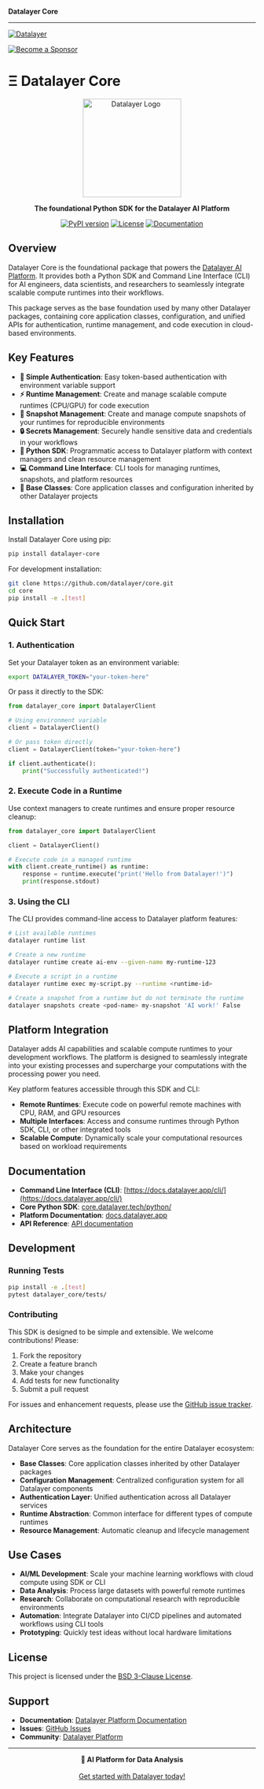 **Datalayer Core**

---

[![Datalayer](https://assets.datalayer.tech/datalayer-25.svg)](https://datalayer.io)

[![Become a Sponsor](https://img.shields.io/static/v1?label=Become%20a%20Sponsor&message=%E2%9D%A4&logo=GitHub&style=flat&color=1ABC9C)](https://github.com/sponsors/datalayer)

# Ξ Datalayer Core

<p align="center">
  <img src="https://assets.datalayer.tech/datalayer-25.svg" alt="Datalayer Logo" width="200"></img>
</p>

<p align="center">
  <strong>The foundational Python SDK for the Datalayer AI Platform</strong>
</p>

<p align="center">
  <a href="https://pypi.org/project/datalayer-core/"><img src="https://img.shields.io/pypi/v/datalayer-core.svg" alt="PyPI version"></img></a>
  <a href="https://github.com/datalayer/core/blob/main/LICENSE"><img src="https://img.shields.io/badge/License-BSD%203--Clause-blue.svg" alt="License"></img></a>
  <a href="https://docs.datalayer.app/"><img src="https://img.shields.io/badge/docs-datalayer.app-blue" alt="Documentation"></img></a>
</p>

## Overview

Datalayer Core is the foundational package that powers the [Datalayer AI Platform](https://datalayer.app/). It provides both a Python SDK and Command Line Interface (CLI) for AI engineers, data scientists, and researchers to seamlessly integrate scalable compute runtimes into their workflows.

This package serves as the base foundation used by many other Datalayer packages, containing core application classes, configuration, and unified APIs for authentication, runtime management, and code execution in cloud-based environments.

## Key Features

- **🔐 Simple Authentication**: Easy token-based authentication with environment variable support
- **⚡ Runtime Management**: Create and manage scalable compute runtimes (CPU/GPU) for code execution
- **📸 Snapshot Management**: Create and manage compute snapshots of your runtimes for reproducible environments
- **🔒 Secrets Management**: Securely handle sensitive data and credentials in your workflows
- **🐍 Python SDK**: Programmatic access to Datalayer platform with context managers and clean resource management
- **💻 Command Line Interface**: CLI tools for managing runtimes, snapshots, and platform resources
- **🔧 Base Classes**: Core application classes and configuration inherited by other Datalayer projects

## Installation

Install Datalayer Core using pip:

```bash
pip install datalayer-core
```

For development installation:

```bash
git clone https://github.com/datalayer/core.git
cd core
pip install -e .[test]
```

## Quick Start

### 1. Authentication

Set your Datalayer token as an environment variable:

```bash
export DATALAYER_TOKEN="your-token-here"
```

Or pass it directly to the SDK:

```python
from datalayer_core import DatalayerClient

# Using environment variable
client = DatalayerClient()

# Or pass token directly
client = DatalayerClient(token="your-token-here")

if client.authenticate():
    print("Successfully authenticated!")
```

### 2. Execute Code in a Runtime

Use context managers to create runtimes and ensure proper resource cleanup:

```python
from datalayer_core import DatalayerClient

client = DatalayerClient()

# Execute code in a managed runtime
with client.create_runtime() as runtime:
    response = runtime.execute("print('Hello from Datalayer!')")
    print(response.stdout)
```

### 3. Using the CLI

The CLI provides command-line access to Datalayer platform features:

```bash
# List available runtimes
datalayer runtime list

# Create a new runtime
datalayer runtime create ai-env --given-name my-runtime-123

# Execute a script in a runtime
datalayer runtime exec my-script.py --runtime <runtime-id>

# Create a snapshot from a runtime but do not terminate the runtime
datalayer snapshots create <pod-name> my-snapshot 'AI work!' False
```

## Platform Integration

Datalayer adds AI capabilities and scalable compute runtimes to your development workflows. The platform is designed to seamlessly integrate into your existing processes and supercharge your computations with the processing power you need.

Key platform features accessible through this SDK and CLI:

- **Remote Runtimes**: Execute code on powerful remote machines with CPU, RAM, and GPU resources
- **Multiple Interfaces**: Access and consume runtimes through Python SDK, CLI, or other integrated tools
- **Scalable Compute**: Dynamically scale your computational resources based on workload requirements

## Documentation

- **Command Line Interface (CLI)**: [https://docs.datalayer.app/cli/](https://docs.datalayer.app/cli/)
- **Core Python SDK**: [core.datalayer.tech/python/](https://core.datalayer.tech/python/)
- **Platform Documentation**: [docs.datalayer.app](https://docs.datalayer.app/)
- **API Reference**: [API documentation](https://docs.datalayer.app/api/)

## Development

### Running Tests

```bash
pip install -e .[test]
pytest datalayer_core/tests/
```

### Contributing

This SDK is designed to be simple and extensible. We welcome contributions! Please:

1. Fork the repository
2. Create a feature branch
3. Make your changes
4. Add tests for new functionality
5. Submit a pull request

For issues and enhancement requests, please use the [GitHub issue tracker](https://github.com/datalayer/core/issues).

## Architecture

Datalayer Core serves as the foundation for the entire Datalayer ecosystem:

- **Base Classes**: Core application classes inherited by other Datalayer packages
- **Configuration Management**: Centralized configuration system for all Datalayer components
- **Authentication Layer**: Unified authentication across all Datalayer services
- **Runtime Abstraction**: Common interface for different types of compute runtimes
- **Resource Management**: Automatic cleanup and lifecycle management

## Use Cases

- **AI/ML Development**: Scale your machine learning workflows with cloud compute using SDK or CLI
- **Data Analysis**: Process large datasets with powerful remote runtimes
- **Research**: Collaborate on computational research with reproducible environments
- **Automation**: Integrate Datalayer into CI/CD pipelines and automated workflows using CLI tools
- **Prototyping**: Quickly test ideas without local hardware limitations

## License

This project is licensed under the [BSD 3-Clause License](https://github.com/datalayer/core/blob/main/LICENSE).

## Support

- **Documentation**: [Datalayer Platform Documentation](https://docs.datalayer.app/)
- **Issues**: [GitHub Issues](https://github.com/datalayer/core/issues)
- **Community**: [Datalayer Platform](https://datalayer.app/)

---

<p align="center">
  <strong>🚀 AI Platform for Data Analysis</strong><br></br>
  <a href="https://datalayer.app/">Get started with Datalayer today!</a>
</p>
